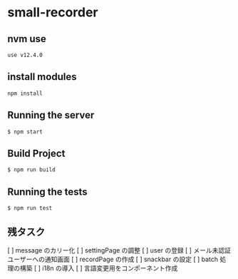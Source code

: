 # small-recorder

## nvm use

```
use v12.4.0
```

## install modules

```
npm install
```

## Running the server

```
$ npm start
```

## Build Project

```
$ npm run build
```

## Running the tests

```
$ npm run test
```

## 残タスク

[ ] message のカリー化
[ ] settingPage の調整
[ ] user の登録
[ ] メール未認証ユーザーへの通知画面
[ ] recordPage の作成
[ ] snackbar の設定
[ ] batch 処理の構築
[ ] i18n の導入
[ ] 言語変更用をコンポーネント作成
